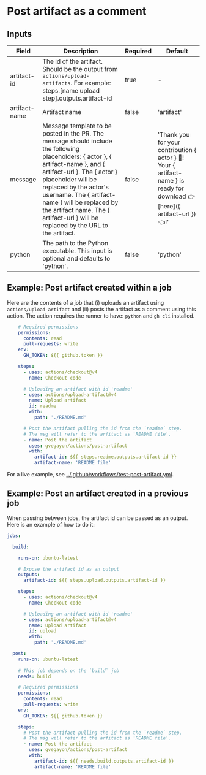 # Post artifact as a comment

## Inputs

| Field         | Description                                                                                                                             | Required | Default        |
|---------------|-----------------------------------------------------------------------------------------------------------------------------------------|----------|----------------|
| artifact-id   | The id of the artifact. Should be the output from `actions/upload-artifacts`. For example: steps.[name upload step].outputs.artifact-id | true     | -              |
| artifact-name | Artifact name                                                                                                                           | false    | 'artifact'     |
| message       | Message template to be posted in the PR. The message should include the following placeholders: { actor }, { artifact-name }, and { artifact-url }. The { actor } placeholder will be replaced by the actor's username. The { artifact-name } will be replaced by the artifact name. The { artifact-url } will be replaced by the URL to the artifact. | false    | 'Thank you for your contribution { actor } :rocket:! Your { artifact-name } is ready for download :point_right: [here]({ artifact-url }) :point_left:!' |
| python        | The path to the Python executable. This input is optional and defaults to 'python'.                                                   | false    | 'python'       |

## Example: Post artifact created within a job

Here are the contents of a job that (i) uploads an artifact using `actions/upload-artifact` and (ii) posts the artifact as a comment using this action. The action requires the runner to have: `python` and `gh cli` installed.


```yaml
    # Required permissions
    permissions:
      contents: read
      pull-requests: write
    env:
      GH_TOKEN: ${{ github.token }}

    steps:
      - uses: actions/checkout@v4
        name: Checkout code

      # Uploading an artifact with id 'readme'
      - uses: actions/upload-artifact@v4
        name: Upload artifact
        id: readme
        with:
          path: './README.md'

      # Post the artifact pulling the id from the `readme` step.
      # The msg will refer to the arfitact as 'README file'.
      - name: Post the artifact
        uses: gvegayon/actions/post-artifact
        with:
          artifact-id: ${{ steps.readme.outputs.artifact-id }}
          artifact-name: 'README file'
```

For a live example, see [../.github/workflows/test-post-artifact.yml](../.github/workflows/test-post-artifact.yml).

## Example: Post an artifact created in a previous job

When passing between jobs, the artifact id can be passed as an output. Here is an example of how to do it:

```yaml
jobs:

  build:

    runs-on: ubuntu-latest

    # Expose the artifact id as an output
    outputs:
      artifact-id: ${{ steps.upload.outputs.artifact-id }}

    steps:
      - uses: actions/checkout@v4
        name: Checkout code

      # Uploading an artifact with id 'readme'
      - uses: actions/upload-artifact@v4
        name: Upload artifact
        id: upload
        with:
          path: './README.md'

  post:
    runs-on: ubuntu-latest
    
    # This job depends on the `build` job
    needs: build

    # Required permissions
    permissions:
      contents: read
      pull-requests: write
    env:
      GH_TOKEN: ${{ github.token }}

    steps:
      # Post the artifact pulling the id from the `readme` step.
      # The msg will refer to the arfitact as 'README file'.
      - name: Post the artifact
        uses: gvegayon/actions/post-artifact
        with:
          artifact-id: ${{ needs.build.outputs.artifact-id }}
          artifact-name: 'README file'

```